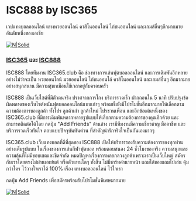 # ISC888 by ISC365
เวปแทงบอลออนไลน์ แทงหวยออนไลน์ คาสิโนออนไลน์ ไก่ชนออนไลน์ และเกมส์อื่นๆอีกมากมาย อันดับหนึ่งของเอเชีย

[![N|Solid](https://www.isc888.vip/uploads/1/1/5/2/115240371/published/logo-isc365-ball_1.png)](https://www.isc365.club)

### [ISC365](https://www.isc365.club) และ [ISC888](http://www.isc888.vip)
ISC888 โดยทีมงาน ISC365.club﻿ คือ ช่องทางการเล่นฟุตบอลออนไลน์ และการเดิมพันอีกหลายอย่างไม่ว่าจะเป็น หวยออนไลน์ มวยออนไลน์ ไก่ชนออนไล์ คาสิโนออนไลน์ และเกมส์อื่นๆ อีกมากมาย อย่างสนุกสนาน มีความสุขเหมือนใช้เวลาอยู่กับครอบครัว

ISC888 เป็นเว็บไซต์ที่มีตัวตนจริง ปราศจากการโกง บริการรวดเร็ว ฝากถอนใน 5 นาที ปรับปรุงข้อผิดพลาดของเว็บไซต์พนันฟุตบอลออนไลน์แบบเก่าๆ พร้อมทั้งยังมีโปรโมชั่นอีกมากมายให้เลือกตามความต้องการของลูกค้า ทั้งโปร ลูกค้าเก่า ลูกค้าใหม่ โปรชวนเพื่อน และอีกข้อเด่นหนึ่งของ ﻿ISC365.club﻿ ที่มีการเดิมพันหลากหลายรูปแบบให้เลือกตามความต้องการของคุณอีกด้วย และ สามารถติดต่อได้โดย กดปุ่ม "Add Friends" ด้านล่าง เรามีทีมงานมีความเชี่ยวชาญ มืออาชีพ และ บริการรวดเร็วทันใจ ตอบแบบปัจจุบันทันด่วน ที่สำคัญน่ารักจริงใจเป็นกันเองมากๆ

ISC365.club เว็บแทงบอลที่ดีที่สุดของ ISC888 เปิดให้บริการรองรับความต้องการของทุกท่านอย่างเต็มรูปแบบ ในเรื่องของการเล่นกีฬาฟุตบอล พร้อมตอบสนอง 24 ชั่วโมงของจริง ความสนุกและความลุ้นที่ไม่มีขอบเขตและขีดจำกัด หมดปัญหาเรื่องการหลอกลวงลูกค้าเพราะเราเป็นเว็บใหญ่ สมัครกับเราโดยตรงไม่ผ่านเอเย่นต์ หรือตัวแทนใดๆ ทั้งสิ้น ไม่มีชาร์ทค่านายหน้า แถมได้ของแถมไปเล่น คุ้มกว่าใคร ไว้วางใจเราได้ 100% เรื่อง แทงบอลออนไลน์ ไว้ใจเรา

กดปุ่ม Add Friends เพื่อสมัครพร้อมรับโปรโมชั่นพิเศษมากมาย

[![N|Solid](https://scdn.line-apps.com/n/line_add_friends/btn/en.png)](http://www.isc365.vip)
